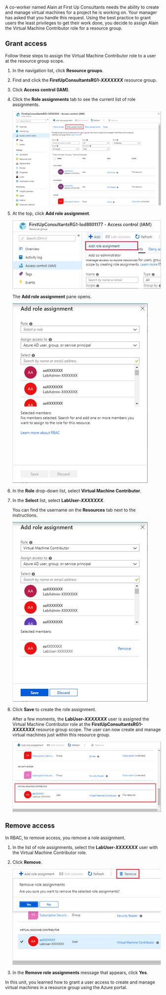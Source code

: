 A co-worker named Alain at First Up Consultants needs the ability to create and manage virtual machines for a project he is working on. Your manager has asked that you handle this request. Using the best practice to grant users the least privileges to get their work done, you decide to assign Alain the Virtual Machine Contributor role for a resource group.

## Grant access

Follow these steps to assign the Virtual Machine Contributor role to a user at the resource group scope.

1. In the navigation list, click **Resource groups**.

1. Find and click the **FirstUpConsultantsRG1-_XXXXXXX_** resource group.

1. Click **Access control (IAM)**.

1. Click the **Role assignments** tab to see the current list of role assignments.

   ![Screenshot showing the Access control for the selected resource group with the Role assignments tab selected](../media/5-resource-group-role-assignment.png)

1. At the top, click **Add role assignment**.

   ![Screenshot showing Access control with the Add role assignment button highlighted](../media/5-resource-group-add-role-assignment.png)

    The **Add role assignment** pane opens.

   ![Screenshot of the Add permissions pane](../media/5-add-permissions.png)

1. In the **Role** drop-down list, select **Virtual Machine Contributor**.

1. In the **Select** list, select **LabUser-_XXXXXXX_**.

    You can find the username on the **Resources** tab next to the instructions.

   ![Screenshot of the Add permissions pane with all the fields completed](../media/5-add-permissions-save.png)

1. Click **Save** to create the role assignment.

   After a few moments, the **LabUser-_XXXXXXX_** user is assigned the Virtual Machine Contributor role at the **FirstUpConsultantsRG1-_XXXXXXX_** resource group scope. The user can now create and manage virtual machines just within this resource group.

   ![Screenshot showing the Virtual Machine Contributor role assigned to a user ](../media/5-vm-contributor-assignment.png)

## Remove access

In RBAC, to remove access, you remove a role assignment.

1. In the list of role assignments, select the **LabUser-_XXXXXXX_** user with the Virtual Machine Contributor role.

1. Click **Remove**.

   ![Screenshot showing the Remove role assignment message](../media/5-remove-role-assignment.png)

1. In the **Remove role assignments** message that appears, click **Yes**.

In this unit, you learned how to grant a user access to create and manage virtual machines in a resource group using the Azure portal.